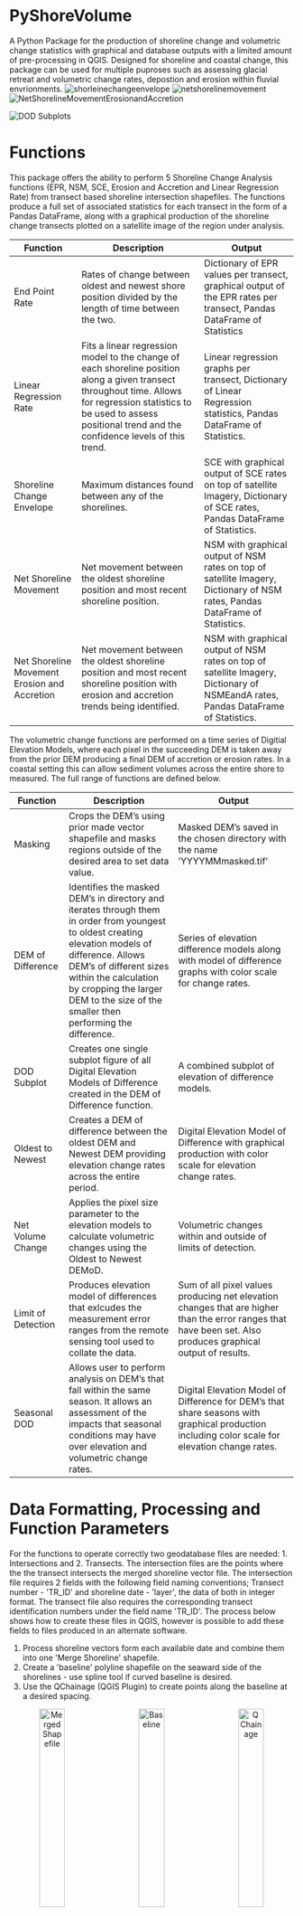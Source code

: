 # PyShoreVolume

A Python Package for the production of shoreline change and volumetric change statistics with graphical and database outputs with a limited amount of pre-processing in QGIS. Designed for shoreline and coastal change, this package can be used for multiple puproses such as assessing glacial retreat and volumetric change rates, depostion and erosion within fluvial envrionments. 
![shorleinechangeenvelope](https://user-images.githubusercontent.com/103570277/229756967-e0fdaede-57e7-4b3a-ba17-1da875539251.png)
![netshorelinemovement](https://user-images.githubusercontent.com/103570277/229757084-0e69bb95-7892-4495-ae91-84460d1654c6.png)
![NetShorelineMovementErosionandAccretion](https://user-images.githubusercontent.com/103570277/229799392-d8049410-7d93-404c-8f60-df2c8784a27a.png)


![DOD Subplots](https://user-images.githubusercontent.com/103570277/229829778-fed9f91b-dc0d-4bd5-b68f-d7d6650b2467.png)

# Functions 

This package offers the ability to perform 5 Shoreline Change Analysis functions (EPR, NSM, SCE, Erosion and Accretion and Linear Regression Rate) from transect based shoreline intersection shapefiles. The functions produce a full set of associated statistics for each transect in the form of a Pandas DataFrame, along with a graphical production of the shoreline change transects plotted on a satellite image of the region under analysis. 

| Function | Description | Output |
| --- | --- | --- |
| End Point Rate | Rates of change between oldest and newest shore position divided by the length of time between the two. | Dictionary of EPR values per transect, graphical output of the EPR rates per transect, Pandas DataFrame of Statistics |
| Linear Regression Rate | Fits a linear regression model to the change of each shoreline position along a given transect throughout time. Allows for regression statistics to be used to assess positional trend and the confidence levels of this trend. | Linear regression graphs per transect, Dictionary of Linear Regression statistics, Pandas DataFrame of Statistics. |
| Shoreline Change Envelope | Maximum distances found between any of the shorelines. | SCE with graphical output of SCE rates on top of satellite Imagery, Dictionary of SCE rates, Pandas DataFrame of Statistics.|
| Net Shoreline Movement | Net movement between the oldest shoreline position and most recent shoreline position. | NSM with graphical output of NSM rates on top of satellite Imagery, Dictionary of NSM rates, Pandas DataFrame of Statistics.|
| Net Shoreline Movement Erosion and Accretion | Net movement between the oldest shoreline position and most recent shoreline position with erosion and accretion trends being identified. | NSM with graphical output of NSM rates on top of satellite Imagery, Dictionary of NSMEandA rates, Pandas DataFrame of Statistics. |


The volumetric change functions are performed on a time series of Digitial Elevation Models, where each pixel in the succeeding DEM is taken away from the prior DEM producing a final DEM of accretion or erosion rates. In a coastal setting this can allow sediment volumes across the entire shore to measured. The full range of functions are defined below. 

| Function | Description | Output |
| --- | --- | --- |
Masking | Crops the DEM’s using prior made vector shapefile and masks regions outside of the desired area to set data value. | Masked DEM’s saved in the chosen directory with the name ’YYYYMMmasked.tif’ |
DEM of Difference | Identifies the masked DEM’s in directory and iterates through them in order from youngest to oldest creating elevation models of difference. Allows DEM’s of different sizes within the calculation by cropping the larger DEM to the size of the smaller then performing the difference. | Series of elevation difference models along with model of difference graphs with color scale for change rates.|
|DOD Subplot | Creates one single subplot figure of all Digital Elevation Models of Difference created in the DEM of Difference function. | A combined subplot of elevation of difference models.|
Oldest to Newest | Creates a DEM of difference between the oldest DEM and Newest DEM providing elevation change rates across the entire period.| Digital Elevation Model of Difference with graphical production with color scale for elevation change rates. |
|Net Volume Change | Applies the pixel size parameter to the elevation models to calculate volumetric changes using the Oldest to Newest DEMoD.| Volumetric changes within and outside of limits of detection. 
Limit of Detection | Produces elevation model of differences that exlcudes the measurement error ranges from the remote sensing tool used to collate the data. | Sum of all pixel values producing net elevation changes that are higher than the error ranges that have been set. Also produces graphical output of results. |
Seasonal DOD | Allows user to perform analysis on DEM’s that fall within the same season. It allows an assessment of the impacts that seasonal conditions may have over elevation and volumetric change rates. |Digital Elevation Model of Difference for DEM’s that share seasons with graphical production including color scale for elevation change rates.|


# Data Formatting, Processing and Function Parameters

For the functions to operate correctly two geodatabase files are needed: 1. Intersections and 2. Transects. The intersection files are the points where the the transect intersects the merged shoreline vector file. The intersection file requires 2 fields with the following field naming conventions; Transect number - 'TR_ID' and shoreline date - 'layer', the data of both in integer format.  The transect file also requires the corresponding transect identification numbers under the field name 'TR_ID'. The process below shows how to create these files in QGIS, however is possible to add these fields to files produced in an alternate software. 

1. Process shoreline vectors form each available date and combine them into one 'Merge Shoreline' shapefile. 
2. Create a 'baseline' polyline shapefile on the seaward side of the shorelines - use spline tool if curved baseline is desired. 
3. Use the QChainage (QGIS Plugin) to create points along the baseline at a desired spacing.

<p align="center" width="100%">
<img align = 'left' width="30%" alt="Merged Shapefile" src="https://user-images.githubusercontent.com/103570277/233672883-4178cefb-fefa-4eaa-9459-1532cf992499.png">
<img align = 'center' width="30%" alt="Baseline" src="https://user-images.githubusercontent.com/103570277/233671156-7fe22018-2b71-4a69-82d6-d92e1960c293.png"> 
<img align = 'right' width="30%" alt="Q Chainage" src="https://user-images.githubusercontent.com/103570277/233670294-563e0c85-6bd3-4453-b387-c6ddd61abdb1.png">
</p>

4. Use the 'Snap Geometries to Layer' tool to assign the 'chain_baseline' points to the baseline. 
5. Use the 'Transect' tool to set perpendicular transects along the new Snapped Geometry line. 
6. Use 'Intersections' tool to create point file of intersections between Transects file and Merged Shoreline Shapefile. 

<p align="center" width="100%">
<img align = 'left' width="30%" alt="Snap Geoms" src="https://user-images.githubusercontent.com/103570277/233671304-a56a5dc6-956e-4724-8720-389998667b23.png"> 
<img align = 'center' width="30%" alt="Transect" src="https://user-images.githubusercontent.com/103570277/233673188-18ea963c-f780-4b47-a83b-ba730a1d3b9b.png">
<img align = 'right' width="30%" alt="Intersection Process" src="https://user-images.githubusercontent.com/103570277/233673213-db17c1f2-d0d8-464e-990d-8de0fa9096c9.png">
 </p>
 
7. Save both Intersection and Transect file. 
<img width="32%" alt="Intersections" src="https://user-images.githubusercontent.com/103570277/233673250-6dacea21-1041-4cfd-9815-5d7f8b944be1.png">
</p>


An additional polygon shapefile that defines the coastal area to be analysed must be saved under name 'Volumepoly' in the data directory in order for the masking procedure to work. 

# Usage


```
from SCA import SCA
from DOD import DOD
from DataImportandTransectDefinition import DataImportandTransectDefinition 
import Geopandas and geopandas 

intersectdata = geopandas.read_file(r'intersections.shp')
baseline = geopandas.read_file(r'transect.shp')

directory = 'results/'
save_to_path = os.path.join(paths, directory)   
os.makedirs(save_to_path, exist_ok = True)  
```
Import transect and intersection shapefiles into a GeoPandas dataframe object and create a results folder. 

```
Datacleaning = DataImportandTransectDefinition(CRS = 4326, intersects = intersectdata, transects = baseline)
intersected = Datacleaning.transectstartlocator()
intersected = Datacleaning.cleaning()
```

Data Cleaning and Transect definition is designed to add the coordinates of the starting point of the transects (from the seaward side) to the intersection file and remove any duplicate shoreline positions that may be found along the same transect. Create an object of this class with configurations set - CRS, Intersect data and transect data. There two transect locator functions - this is as the coordinates of the transect stating points can some time be read on the landward side. If this is the case then Erosion and Accretion  will not be calculated correctly. If the transectstartlocator is incorrect, use the other option transectstartlocator2, both functions produce a plot of the coordinates which can be reviewed to see if correct coordinates are obtained. The cleaning function removes any duplicate intersections along each transect, keeping the one nearest to the seaward baseline.

```
PORTH = SCA(ellipsoidal = 'WGS-84', save_to_path = save_to_path, transectplot = 10, CRS = 4326, measurementerror = 0.4, georeferencingerror = 0, distancemeasureerror = 0,intersectednew = intersectdata) 

Porthlrr = PORTH.LRR()
PorthSCE = PORTH.SCE()
PorthEPR = PORTH.EPR()
Porthnsm = PORTH.NSM()
Porthnsmeanda = PORTH.NSMEandA()
```
Set the configurations for the SCA analysis functions, taking 8 arguments to be set. The elliposdal model defines what ellipsoid will be used in the distance measurements (https://geopy.readthedocs.io/en/stable/#module-geopy.distance), this corresponds to the CRS measurement set. save_to_path is the path to the results folder created in the prior code segment. Transect plot defines how often the transect number is plotted on to the final figure. CRS is the Coordinate Reference System to be used to perform the distance measurements. The error parameters are used to define the error ranges in the EPR plot and calculations. Finally intersectednew is where the intersection geopandas database is added to  the model. 

An instance of this class can the be created and named after the region under analysis. Each of the methods provide a graphical output and the output results dataframe can be saved as a variable in the Python Interface as well as getting automatically saved in the results folder. 

```
PORTHDOD = DOD(subplotcols =  2, titlesize =  6, pixelsize = 1, DODCRS = 4326, figwidth = 5,
figheight = 10, save_to_path = save_to_path, path = paths, MaskingCRS = 'EPSG:4326', measurementerror = 0.15)

PORTHDOD.Masking()
PORTHDOD.DEMofDifference()
PORTHDOD.DODSubPlot()
PORTHDOD.winterDOD()
PORTHDOD.OldesttoNewest()
PORTHDOD.NetVolumeChange()
```

Configuration of the Digital Elevation Model of Difference functions takes 10 arguments. subplotcols defines number of columns in the subplot, titlesize adjusts the titlesize according matplotlib sizing conventions, pixelsize is the size of each pixel in m2, DODCRS the coordinate reference system given to the newly made DEM models, figurewidth and figureheight are plot dimensions sizes, path and save_to_path are the paths to the data directory folders and results folder repectively, MaskingCRS requires a Proj4 EPSG code and applies it to the masked DEM's meta data, measurement error is the error ranges of the elevation data to calcuate Limit of detection. 

Again an instance of the class with these specifed parameters can be created. The masking method needs to be deployed prior any other method being used. The DEMofDifference and Seasonal methods need to be performed prior to any subplot method being used. The Oldest to Newest method also needs to be performed prior to the Net Volume Change method. 

# Licence

The project is licensed under the MIT license.
